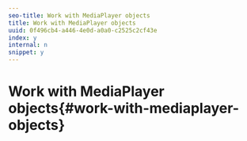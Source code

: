 ```yaml
---
seo-title: Work with MediaPlayer objects
title: Work with MediaPlayer objects
uuid: 0f496cb4-a446-4e0d-a0a0-c2525c2cf43e
index: y
internal: n
snippet: y
---
```


# Work with MediaPlayer objects{#work-with-mediaplayer-objects}

